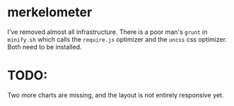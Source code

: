 # merkelometer

I've removed almost all infrastructure. There is a poor man's `grunt` in `minify.sh` which calls the `require.js` optimizer and the `uncss` css optimizer. Both need to be installed. 

# TODO:

Two more charts are missing, and the layout is not entirely responsive yet. 

